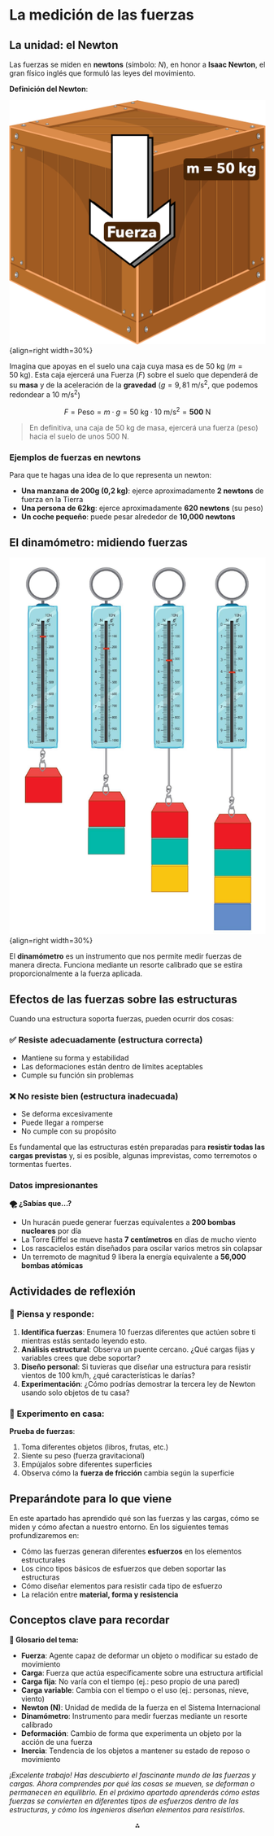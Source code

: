 
# La medición de las fuerzas

## La unidad: el Newton

Las fuerzas se miden en **newtons** (símbolo: $N$), en honor a **Isaac Newton**, el gran físico inglés que formuló las leyes del movimiento.

**Definición del Newton**:

![Fuerza](./media/caja.PNG){align=right width=30%}

Imagina que apoyas en el suelo una caja cuya masa es de 50 kg ($m = 50\ \mathrm{kg}$). Esta caja ejercerá una Fuerza ($F$) sobre el suelo que dependerá de su **masa** y de la aceleración de la **gravedad** ($g=9{,}81\ \mathrm{m/s^2},\ \text{que podemos redondear a}\ 10\ \mathrm{m/s^2}$)

$$
F = \text{Peso} = m \cdot g = 50\ \mathrm{kg} \cdot 10\ \mathrm{m/s^2} = \mathbf{500\ \mathrm{N}}
$$

> En definitiva, una caja de $50\ \mathrm{kg}$ de masa, ejercerá una fuerza (peso) hacia el suelo de unos $500\ \mathrm{N}$.

### Ejemplos de fuerzas en newtons

Para que te hagas una idea de lo que representa un newton:

- **Una manzana de 200g (0,2 kg)**: ejerce aproximadamente **2 newtons** de fuerza en la Tierra
- **Una persona de 62kg**: ejerce aproximadamente **620 newtons** (su peso)
- **Un coche pequeño**: puede pesar alrededor de **10,000 newtons**


## El dinamómetro: midiendo fuerzas

![Dinamometro](./media/dinamometro.png){align=right width=30%}

El **dinamómetro** es un instrumento que nos permite medir fuerzas de manera directa. Funciona mediante un resorte calibrado que se estira proporcionalmente a la fuerza aplicada.


## Efectos de las fuerzas sobre las estructuras

Cuando una estructura soporta fuerzas, pueden ocurrir dos cosas:

### **✅ Resiste adecuadamente** (estructura correcta)

- Mantiene su forma y estabilidad
- Las deformaciones están dentro de límites aceptables
- Cumple su función sin problemas


### **❌ No resiste bien** (estructura inadecuada)

- Se deforma excesivamente
- Puede llegar a romperse
- No cumple con su propósito

Es fundamental que las estructuras estén preparadas para **resistir todas las cargas previstas** y, si es posible, algunas imprevistas, como terremotos o tormentas fuertes.


### Datos impresionantes

**🌪️ ¿Sabías que...?**

- Un huracán puede generar fuerzas equivalentes a **200 bombas nucleares** por día
- La Torre Eiffel se mueve hasta **7 centímetros** en días de mucho viento
- Los rascacielos están diseñados para oscilar varios metros sin colapsar
- Un terremoto de magnitud 9 libera la energía equivalente a **56,000 bombas atómicas**

## Actividades de reflexión

### 🤔 **Piensa y responde:**

1. **Identifica fuerzas**: Enumera 10 fuerzas diferentes que actúen sobre ti mientras estás sentado leyendo esto.
2. **Análisis estructural**: Observa un puente cercano. ¿Qué cargas fijas y variables crees que debe soportar?
3. **Diseño personal**: Si tuvieras que diseñar una estructura para resistir vientos de 100 km/h, ¿qué características le darías?
4. **Experimentación**: ¿Cómo podrías demostrar la tercera ley de Newton usando solo objetos de tu casa?

### 🔬 **Experimento en casa:**

**Prueba de fuerzas**:

1. Toma diferentes objetos (libros, frutas, etc.)
2. Siente su peso (fuerza gravitacional)
3. Empújalos sobre diferentes superficies
4. Observa cómo la **fuerza de fricción** cambia según la superficie

## Preparándote para lo que viene

En este apartado has aprendido qué son las fuerzas y las cargas, cómo se miden y cómo afectan a nuestro entorno. En los siguientes temas profundizaremos en:

- Cómo las fuerzas generan diferentes **esfuerzos** en los elementos estructurales
- Los cinco tipos básicos de esfuerzos que deben soportar las estructuras
- Cómo diseñar elementos para resistir cada tipo de esfuerzo
- La relación entre **material, forma y resistencia**


## Conceptos clave para recordar

**📝 Glosario del tema:**

- **Fuerza**: Agente capaz de deformar un objeto o modificar su estado de movimiento
- **Carga**: Fuerza que actúa específicamente sobre una estructura artificial
- **Carga fija**: No varía con el tiempo (ej.: peso propio de una pared)
- **Carga variable**: Cambia con el tiempo o el uso (ej.: personas, nieve, viento)
- **Newton (N)**: Unidad de medida de la fuerza en el Sistema Internacional
- **Dinamómetro**: Instrumento para medir fuerzas mediante un resorte calibrado
- **Deformación**: Cambio de forma que experimenta un objeto por la acción de una fuerza
- **Inercia**: Tendencia de los objetos a mantener su estado de reposo o movimiento

*¡Excelente trabajo! Has descubierto el fascinante mundo de las fuerzas y cargas. Ahora comprendes por qué las cosas se mueven, se deforman o permanecen en equilibrio. En el próximo apartado aprenderás cómo estas fuerzas se convierten en diferentes tipos de esfuerzos dentro de las estructuras, y cómo los ingenieros diseñan elementos para resistirlos.*

<div style="text-align: center">⁂</div>